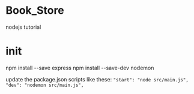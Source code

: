 # Book_Store
nodejs tutorial

# init
npm install --save express
npm install --save-dev nodemon

update the package.json scripts like these:
`
"start": "node src/main.js",
"dev": "nodemon src/main.js",
`
